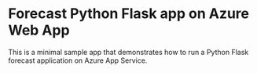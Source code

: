 # Forecast Python Flask app on Azure Web App 

This is a minimal sample app that demonstrates how to run a Python Flask forecast application on Azure App Service.


